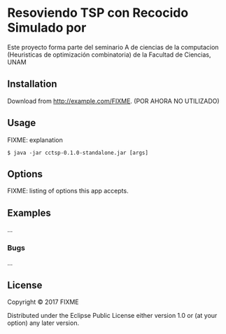 # Resoviendo TSP con Recocido Simulado por 

Este proyecto forma parte del seminario A de ciencias de la computacion
(Heuristicas de optimización combinatoria) de la Facultad de Ciencias, UNAM

## Installation

Download from http://example.com/FIXME. (POR AHORA NO UTILIZADO)

## Usage

FIXME: explanation

    $ java -jar cctsp-0.1.0-standalone.jar [args]

## Options

FIXME: listing of options this app accepts.

## Examples

...

### Bugs

...

## License

Copyright © 2017 FIXME

Distributed under the Eclipse Public License either version 1.0 or (at
your option) any later version.
